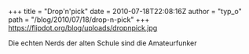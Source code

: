 +++
title = "Drop'n'pick"
date = 2010-07-18T22:08:16Z
author = "typ_o"
path = "/blog/2010/07/18/drop-n-pick"
+++
<https://flipdot.org/blog/uploads/dropnpick.jpg>

Die echten Nerds der alten Schule sind die Amateurfunker

